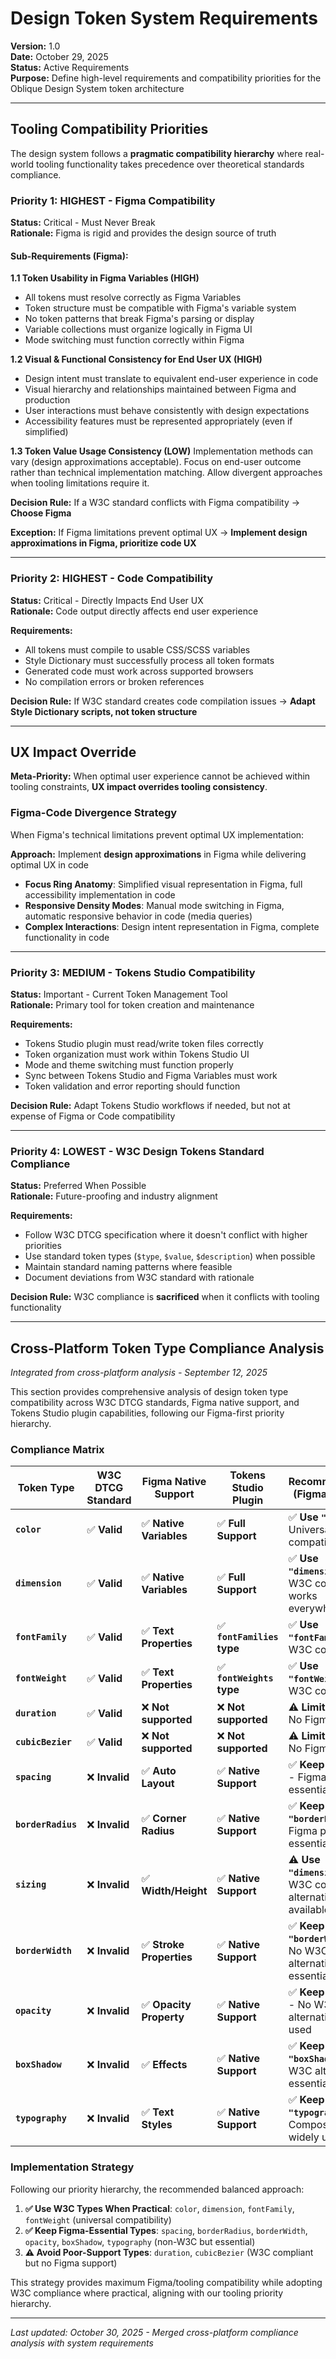 # Design Token System Requirements

**Version:** 1.0  
**Date:** October 29, 2025  
**Status:** Active Requirements  
**Purpose:** Define high-level requirements and compatibility priorities for the Oblique Design System token architecture

---

## **Tooling Compatibility Priorities**

The design system follows a **pragmatic compatibility hierarchy** where real-world tooling functionality takes precedence over theoretical standards compliance.

### **Priority 1: HIGHEST - Figma Compatibility**
**Status:** Critical - Must Never Break  
**Rationale:** Figma is rigid and provides the design source of truth

#### **Sub-Requirements (Figma):**

**1.1 Token Usability in Figma Variables (HIGH)**
- All tokens must resolve correctly as Figma Variables
- Token structure must be compatible with Figma's variable system
- No token patterns that break Figma's parsing or display
- Variable collections must organize logically in Figma UI
- Mode switching must function correctly within Figma

**1.2 Visual & Functional Consistency for End User UX (HIGH)**  
- Design intent must translate to equivalent end-user experience in code
- Visual hierarchy and relationships maintained between Figma and production
- User interactions must behave consistently with design expectations
- Accessibility features must be represented appropriately (even if simplified)


**1.3 Token Value Usage Consistency (LOW)**
Implementation methods can vary (design approximations acceptable). Focus on end-user outcome rather than technical implementation matching. Allow divergent approaches when tooling limitations require it.

**Decision Rule:** If a W3C standard conflicts with Figma compatibility → **Choose Figma**

**Exception:** If Figma limitations prevent optimal UX → **Implement design approximations in Figma, prioritize code UX**

---

### **Priority 2: HIGHEST - Code Compatibility** 
**Status:** Critical - Directly Impacts End User UX  
**Rationale:** Code output directly affects end user experience

**Requirements:**
- All tokens must compile to usable CSS/SCSS variables
- Style Dictionary must successfully process all token formats
- Generated code must work across supported browsers
- No compilation errors or broken references

**Decision Rule:** If W3C standard creates code compilation issues → **Adapt Style Dictionary scripts, not token structure**

---

## **UX Impact Override**

**Meta-Priority:** When optimal user experience cannot be achieved within tooling constraints, **UX impact overrides tooling consistency**.

### **Figma-Code Divergence Strategy**
When Figma's technical limitations prevent optimal UX implementation:

**Approach:** Implement **design approximations** in Figma while delivering optimal UX in code
- **Focus Ring Anatomy**: Simplified visual representation in Figma, full accessibility implementation in code
- **Responsive Density Modes**: Manual mode switching in Figma, automatic responsive behavior in code (media queries)
- **Complex Interactions**: Design intent representation in Figma, complete functionality in code



---

### **Priority 3: MEDIUM - Tokens Studio Compatibility**
**Status:** Important - Current Token Management Tool  
**Rationale:** Primary tool for token creation and maintenance

**Requirements:**
- Tokens Studio plugin must read/write token files correctly
- Token organization must work within Tokens Studio UI
- Mode and theme switching must function properly
- Sync between Tokens Studio and Figma Variables must work
- Token validation and error reporting should function

**Decision Rule:** Adapt Tokens Studio workflows if needed, but not at expense of Figma or Code compatibility

---

### **Priority 4: LOWEST - W3C Design Tokens Standard Compliance**
**Status:** Preferred When Possible  
**Rationale:** Future-proofing and industry alignment

**Requirements:**
- Follow W3C DTCG specification where it doesn't conflict with higher priorities
- Use standard token types (`$type`, `$value`, `$description`) when possible
- Maintain standard naming patterns where feasible
- Document deviations from W3C standard with rationale

**Decision Rule:** W3C compliance is **sacrificed** when it conflicts with tooling functionality

---

## **Cross-Platform Token Type Compliance Analysis**

*Integrated from cross-platform analysis - September 12, 2025*

This section provides comprehensive analysis of design token type compatibility across W3C DTCG standards, Figma native support, and Tokens Studio plugin capabilities, following our Figma-first priority hierarchy.

### **Compliance Matrix**

| Token Type | W3C DTCG Standard | Figma Native Support | Tokens Studio Plugin | Recommendation (Figma Priority) |
|------------|------------------|---------------------|---------------------|--------------------------------|
| **`color`** | ✅ **Valid** | ✅ **Native Variables** | ✅ **Full Support** | ✅ **Use `"color"`** - Universal compatibility |
| **`dimension`** | ✅ **Valid** | ✅ **Native Variables** | ✅ **Full Support** | ✅ **Use `"dimension"`** - W3C compliant, works everywhere |
| **`fontFamily`** | ✅ **Valid** | ✅ **Text Properties** | ✅ **`fontFamilies` type** | ✅ **Use `"fontFamily"`** - W3C compliant |
| **`fontWeight`** | ✅ **Valid** | ✅ **Text Properties** | ✅ **`fontWeights` type** | ✅ **Use `"fontWeight"`** - W3C compliant |
| **`duration`** | ✅ **Valid** | ❌ **Not supported** | ❌ **Not supported** | ⚠️ **Limited use** - No Figma support |
| **`cubicBezier`** | ✅ **Valid** | ❌ **Not supported** | ❌ **Not supported** | ⚠️ **Limited use** - No Figma support |
| **`spacing`** | ❌ **Invalid** | ✅ **Auto Layout** | ✅ **Native Support** | ✅ **Keep `"spacing"`** - Figma priority, essential |
| **`borderRadius`** | ❌ **Invalid** | ✅ **Corner Radius** | ✅ **Native Support** | ✅ **Keep `"borderRadius"`** - Figma priority, essential |
| **`sizing`** | ❌ **Invalid** | ✅ **Width/Height** | ✅ **Native Support** | ⚠️ **Use `"dimension"`** - W3C compliant alternative available |
| **`borderWidth`** | ❌ **Invalid** | ✅ **Stroke Properties** | ✅ **Native Support** | ✅ **Keep `"borderWidth"`** - No W3C alternative, essential |
| **`opacity`** | ❌ **Invalid** | ✅ **Opacity Property** | ✅ **Native Support** | ✅ **Keep `"opacity"`** - No W3C alternative, widely used |
| **`boxShadow`** | ❌ **Invalid** | ✅ **Effects** | ✅ **Native Support** | ✅ **Keep `"boxShadow"`** - No W3C alternative, essential |
| **`typography`** | ❌ **Invalid** | ✅ **Text Styles** | ✅ **Native Support** | ✅ **Keep `"typography"`** - Composite token, widely used |

### **Implementation Strategy**

Following our priority hierarchy, the recommended balanced approach:

1. **✅ Use W3C Types When Practical**: `color`, `dimension`, `fontFamily`, `fontWeight` (universal compatibility)
2. **✅ Keep Figma-Essential Types**: `spacing`, `borderRadius`, `borderWidth`, `opacity`, `boxShadow`, `typography` (non-W3C but essential)
3. **⚠️ Avoid Poor-Support Types**: `duration`, `cubicBezier` (W3C compliant but no Figma support)

This strategy provides maximum Figma/tooling compatibility while adopting W3C compliance where practical, aligning with our tooling priority hierarchy.

---

*Last updated: October 30, 2025 - Merged cross-platform compliance analysis with system requirements*

